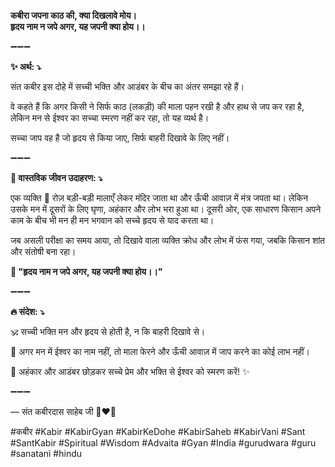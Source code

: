 **कबीरा जपना काठ की, क्या दिखलावे मोय।**\
**हृदय नाम न जपे अगर, यह जपनी क्या होय।।**

➖➖➖

**✨ अर्थ: ⤵**

संत कबीर इस दोहे में सच्ची भक्ति और आडंबर के बीच का अंतर समझा रहे हैं।

वे कहते हैं कि अगर किसी ने सिर्फ काठ (लकड़ी) की माला पहन रखी है और हाथ से जप कर रहा है, लेकिन मन से ईश्वर का सच्चा स्मरण नहीं कर रहा, तो यह व्यर्थ है।

सच्चा जाप वह है जो हृदय से किया जाए, सिर्फ बाहरी दिखावे के लिए नहीं।

➖➖➖

**🌾 वास्तविक जीवन उदाहरण: ⤵**

एक व्यक्ति 📿 रोज़ बड़ी-बड़ी मालाएँ लेकर मंदिर जाता था और ऊँची आवाज़ में मंत्र जपता था। लेकिन उसके मन में दूसरों के लिए घृणा, अहंकार और लोभ भरा हुआ था। दूसरी ओर, एक साधारण किसान अपने काम के बीच भी मन ही मन भगवान को सच्चे हृदय से याद करता था।

जब असली परीक्षा का समय आया, तो दिखावे वाला व्यक्ति क्रोध और लोभ में फंस गया, जबकि किसान शांत और संतोषी बना रहा।

**📜 "हृदय नाम न जपे अगर, यह जपनी क्या होय।।"**

➖➖➖

**🔥 संदेश: ⤵**

🕉️ सच्ची भक्ति मन और हृदय से होती है, न कि बाहरी दिखावे से।

💖 अगर मन में ईश्वर का नाम नहीं, तो माला फेरने और ऊँची आवाज़ में जाप करने का कोई लाभ नहीं।

🙏 अहंकार और आडंबर छोड़कर सच्चे प्रेम और भक्ति से ईश्वर को स्मरण करें! ✨

➖➖➖

— संत कबीरदास साहेब जी 🙏❤️💯

#कबीर #Kabir #KabirGyan #KabirKeDohe #KabirSaheb #KabirVani #Sant #SantKabir #Spiritual #Wisdom #Advaita #Gyan #India #gurudwara #guru #sanatani #hindu

